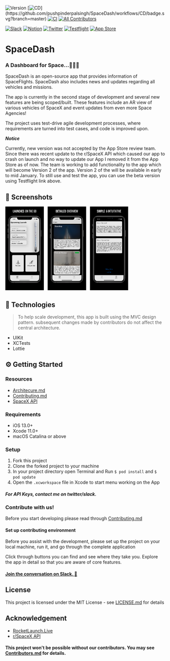 ![Version](https://img.shields.io/badge/iOS-13.0%2B-blueviolet)
[![CD](https://github.com/pushpinderpalsingh/SpaceDash/workflows/CD/badge.svg?)](https://github.com/pushpinderpalsingh/SpaceDash/workflows/CD/badge.svg?branch=master)  [![CI](https://github.com/pushpinderpalsingh/SpaceDash/workflows/CI/badge.svg)](https://github.com/pushpinderpalsingh/SpaceDash/workflows/CI/badge.svg) <!-- ALL-CONTRIBUTORS-BADGE:START - Do not remove or modify this section -->
[![All Contributors](https://img.shields.io/badge/all_contributors-11-orange.svg?style=flat-square)](#contributors-)
<!-- ALL-CONTRIBUTORS-BADGE:END -->

[![Slack](https://img.shields.io/badge/Slack-black.svg?style=for-the-badge&logo=slack)](https://communityinviter.com/apps/spacedashworkspace/spacedash)
[![Notion](https://img.shields.io/badge/Notion-grey.svg?style=for-the-badge&logo=notion)](https://www.notion.so/SpaceDash-193ad11fe7d54131b6dd0d34be6698f3)
[![Twitter](https://img.shields.io/badge/Twitter-skyblue.svg?style=for-the-badge&logo=twitter)](https://twitter.com/get_dash)
[![Testflight](https://img.shields.io/badge/Testflight-blue.svg?style=for-the-badge)](https://testflight.apple.com/join/voEgmLv8)
[![App Store](https://img.shields.io/badge/App%20Store-Coming%20Soon-orange.svg?style=for-the-badge)](https://testflight.apple.com/join/voEgmLv8)
# [](https://github.com/pushpinderpalsingh/SpaceDash#spacedash)SpaceDash

### [](https://github.com/pushpinderpalsingh/SpaceDash#a-dashboard-for-space)A Dashboard for Space...🚀🚀🚀 

SpaceDash is an open-source app that provides information of SpaceFlights. SpaceDash also includes news and updates regarding all vehicles and missions.

The app is currently in the second stage of development and several new features are being scoped/built. These features include an AR view of various vehicles of SpaceX and event updates from even more Space Agencies!

The project uses test-drive agile development processes, where requirements are turned into test cases, and code is improved upon. 

***Notice***

Currently, new version was not accepted by the App Store review team. Since there was recent update to the r/SpaceX API which caused our app to crash on launch and no way to update our App I removed it from the App Store as of now. The team is working to add functionality to the app which will become Version 2 of the app. Version 2 of the will be available in early to mid January. To still use and test the app, you can use the beta version using Testflight link above.

## 📸 Screenshots

<span>
  <img src="Assets/Screenshots/Home.png" width="24%"/> &nbsp
  <img src="Assets/Screenshots/Detail.png" width="24%"/> &nbsp
  <img src="Assets/Screenshots/About.png" width="24%"/>
</span>

## 👾 Technologies
> To help scale development, this app is built using the MVC design pattern. subsequent changes made by contributors do not affect the central architecture.
* UIKit
* XCTests
* Lottie


## ⚙️ [](https://github.com/pushpinderpalsingh/SpaceDash#getting-started-for-development) Getting Started

### [](https://github.com/pushpinderpalsingh/SpaceDash#resources)Resources
* [Architecure.md](https://github.com/pushpinderpalsingh/SpaceDash/blob/develop/Architecture.md)
* [Contributing.md](https://github.com/pushpinderpalsingh/SpaceDash/blob/develop/Contributing.md)
* [SpaceX API](https://github.com/r-spacex/SpaceX-API)

### [](https://github.com/pushpinderpalsingh/SpaceDash#requirements) Requirements

-   iOS 13.0+
-   Xcode 11.0+
-   macOS Catalina or above

### [](https://github.com/pushpinderpalsingh/SpaceDash#setup) Setup

1) Fork this project
2) Clone the forked project to your machine
3) In your project directory open Terminal and Run  `$ pod install`  and  `$ pod update`
4) Open the `.xcworkspace` file in Xcode to start menu working on the App

#### *For API Keys, contact me on twitter/slack.*


### [](https://github.com/pushpinderpalsingh/SpaceDash#join-the-development) Contribute with us!

Before you start developing please read through [Contributing.md](https://github.com/pushpinderpalsingh/SpaceDash/blob/develop/Contributing.md) 

#### Set up contributing environment

Before you assist with the development, please set up the project on your local machine, run it, and go through the complete application 

Click through buttons you can find and see where they take you. Explore the app in detail so that you are aware of core features.

#### [Join the conversation on Slack. :speech_balloon: ](https://communityinviter.com/apps/spacedashworkspace/spacedash)

## [](https://github.com/pushpinderpalsingh/SpaceDash#license)License

This project is licensed under the MIT License - see [LICENSE.md](https://github.com/pushpinderpalsingh/SpaceDash/blob/develop/LICENSE.md) for details

## Acknowledgement
- [RocketLaunch.Live](https://www.rocketlaunch.live/)
- [r/SpaceX API](https://github.com/r-spacex/SpaceX-API)

#### This project won't be possible without our contributors. You may see [Contributors.md](https://github.com/pushpinderpalsingh/SpaceDash/blob/develop/Contributors.md) for details.


